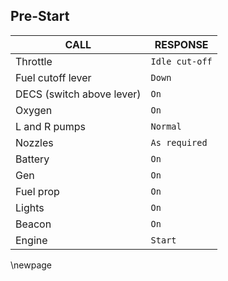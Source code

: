 ## Pre-Start

CALL | RESPONSE
---- | --------
Throttle | `Idle cut-off`
Fuel cutoff lever | `Down`
DECS (switch above lever) | `On`
Oxygen | `On`
L and R pumps | `Normal`
Nozzles | `As required`
Battery | `On`
Gen | `On`
Fuel prop | `On`
Lights | `On`
Beacon | `On`
Engine | `Start`

\newpage
